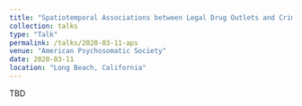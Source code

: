 ```yaml
---
title: "Spatiotemporal Associations between Legal Drug Outlets and Crime and Violence"
collection: talks
type: "Talk"
permalink: /talks/2020-03-11-aps
venue: "American Psychosomatic Society"
date: 2020-03-11
location: "Long Beach, California"
---
```


TBD